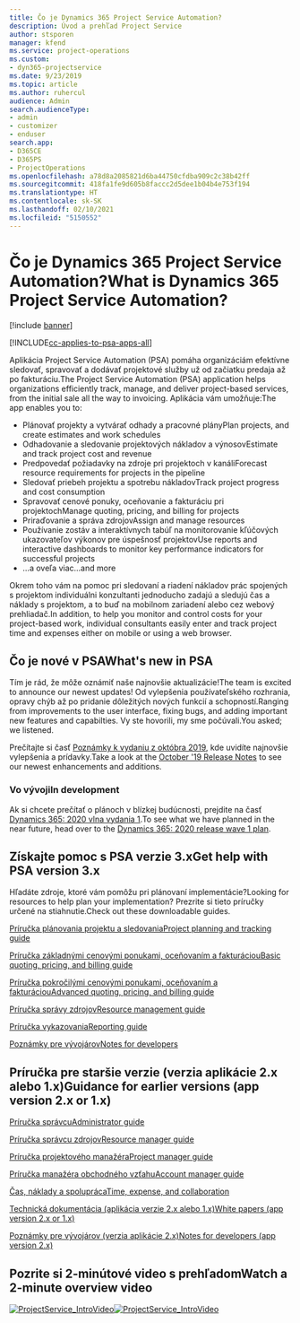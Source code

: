 ```yaml
---
title: Čo je Dynamics 365 Project Service Automation?
description: Úvod a prehľad Project Service
author: stsporen
manager: kfend
ms.service: project-operations
ms.custom:
- dyn365-projectservice
ms.date: 9/23/2019
ms.topic: article
ms.author: ruhercul
audience: Admin
search.audienceType:
- admin
- customizer
- enduser
search.app:
- D365CE
- D365PS
- ProjectOperations
ms.openlocfilehash: a78d8a2085821d6ba44750cfdba909c2c38b42ff
ms.sourcegitcommit: 418fa1fe9d605b8faccc2d5dee1b04b4e753f194
ms.translationtype: HT
ms.contentlocale: sk-SK
ms.lasthandoff: 02/10/2021
ms.locfileid: "5150552"
---
```

# <a name="what-is-dynamics-365-project-service-automation"></a><span data-ttu-id="7d44e-103">Čo je Dynamics 365 Project Service Automation?</span><span class="sxs-lookup"><span data-stu-id="7d44e-103">What is Dynamics 365 Project Service Automation?</span></span>

[!include [banner](../includes/psa-now-project-operations.md)]

[!INCLUDE[cc-applies-to-psa-apps-all](../includes/cc-applies-to-psa-apps-all.md)]

<span data-ttu-id="7d44e-104">Aplikácia Project Service Automation (PSA) pomáha organizáciám efektívne sledovať, spravovať a dodávať projektové služby už od začiatku predaja až po fakturáciu.</span><span class="sxs-lookup"><span data-stu-id="7d44e-104">The Project Service Automation (PSA) application helps organizations efficiently track, manage, and deliver project-based services, from the initial sale all the way to invoicing.</span></span> <span data-ttu-id="7d44e-105">Aplikácia vám umožňuje:</span><span class="sxs-lookup"><span data-stu-id="7d44e-105">The app enables you to:</span></span>

- <span data-ttu-id="7d44e-106">Plánovať projekty a vytvárať odhady a pracovné plány</span><span class="sxs-lookup"><span data-stu-id="7d44e-106">Plan projects, and create estimates and work schedules</span></span>
- <span data-ttu-id="7d44e-107">Odhadovanie a sledovanie projektových nákladov a výnosov</span><span class="sxs-lookup"><span data-stu-id="7d44e-107">Estimate and track project cost and revenue</span></span>
- <span data-ttu-id="7d44e-108">Predpovedať požiadavky na zdroje pri projektoch v kanáli</span><span class="sxs-lookup"><span data-stu-id="7d44e-108">Forecast resource requirements for projects in the pipeline</span></span>
- <span data-ttu-id="7d44e-109">Sledovať priebeh projektu a spotrebu nákladov</span><span class="sxs-lookup"><span data-stu-id="7d44e-109">Track project progress and cost consumption</span></span>
- <span data-ttu-id="7d44e-110">Spravovať cenové ponuky, oceňovanie a fakturáciu pri projektoch</span><span class="sxs-lookup"><span data-stu-id="7d44e-110">Manage quoting, pricing, and billing for projects</span></span>
- <span data-ttu-id="7d44e-111">Priraďovanie a správa zdrojov</span><span class="sxs-lookup"><span data-stu-id="7d44e-111">Assign and manage resources</span></span>
- <span data-ttu-id="7d44e-112">Používanie zostáv a interaktívnych tabúľ na monitorovanie kľúčových ukazovateľov výkonov pre úspešnosť projektov</span><span class="sxs-lookup"><span data-stu-id="7d44e-112">Use reports and interactive dashboards to monitor key performance indicators for successful projects</span></span>
- <span data-ttu-id="7d44e-113">...a oveľa viac</span><span class="sxs-lookup"><span data-stu-id="7d44e-113">...and more</span></span>

<span data-ttu-id="7d44e-114">Okrem toho vám na pomoc pri sledovaní a riadení nákladov prác spojených s projektom individuálni konzultanti jednoducho zadajú a sledujú čas a náklady s projektom, a to buď na mobilnom zariadení alebo cez webový prehliadač.</span><span class="sxs-lookup"><span data-stu-id="7d44e-114">In addition, to help you monitor and control costs for your project-based work, individual consultants easily enter and track project time and expenses either on mobile or using a web browser.</span></span>

## <a name="whats-new-in-psa"></a><span data-ttu-id="7d44e-115">Čo je nové v PSA</span><span class="sxs-lookup"><span data-stu-id="7d44e-115">What's new in PSA</span></span>
<span data-ttu-id="7d44e-116">Tím je rád, že môže oznámiť naše najnovšie aktualizácie!</span><span class="sxs-lookup"><span data-stu-id="7d44e-116">The team is excited to announce our newest updates!</span></span> <span data-ttu-id="7d44e-117">Od vylepšenia používateľského rozhrania, opravy chýb až po pridanie dôležitých nových funkcií a schopností.</span><span class="sxs-lookup"><span data-stu-id="7d44e-117">Ranging from improvements to the user interface, fixing bugs, and adding important new features and capabilties.</span></span> <span data-ttu-id="7d44e-118">Vy ste hovorili, my sme počúvali.</span><span class="sxs-lookup"><span data-stu-id="7d44e-118">You asked; we listened.</span></span>

<span data-ttu-id="7d44e-119">Prečítajte si časť [Poznámky k vydaniu z októbra 2019](https://docs.microsoft.com/dynamics365-release-plan/2019wave2/index), kde uvidíte najnovšie vylepšenia a prídavky.</span><span class="sxs-lookup"><span data-stu-id="7d44e-119">Take a look at the [October '19 Release Notes](https://docs.microsoft.com/dynamics365-release-plan/2019wave2/index) to see our newest enhancements and additions.</span></span>

### <a name="in-development"></a><span data-ttu-id="7d44e-120">Vo vývoji</span><span class="sxs-lookup"><span data-stu-id="7d44e-120">In development</span></span>
<span data-ttu-id="7d44e-121">Ak si chcete prečítať o plánoch v blízkej budúcnosti, prejdite na časť [Dynamics 365: 2020 vlna vydania 1](https://docs.microsoft.com/dynamics365-release-plan/2020wave1/index).</span><span class="sxs-lookup"><span data-stu-id="7d44e-121">To see what we have planned in the near future, head over to the [Dynamics 365: 2020 release wave 1 plan](https://docs.microsoft.com/dynamics365-release-plan/2020wave1/index).</span></span>

## <a name="get-help-with-psa-version-3x"></a><span data-ttu-id="7d44e-122">Získajte pomoc s PSA verzie 3.x</span><span class="sxs-lookup"><span data-stu-id="7d44e-122">Get help with PSA version 3.x</span></span>
<span data-ttu-id="7d44e-123">Hľadáte zdroje, ktoré vám pomôžu pri plánovaní implementácie?</span><span class="sxs-lookup"><span data-stu-id="7d44e-123">Looking for resources to help plan your implementation?</span></span> <span data-ttu-id="7d44e-124">Prezrite si tieto príručky určené na stiahnutie.</span><span class="sxs-lookup"><span data-stu-id="7d44e-124">Check out these downloadable guides.</span></span>

 [<span data-ttu-id="7d44e-125">Príručka plánovania projektu a sledovania</span><span class="sxs-lookup"><span data-stu-id="7d44e-125">Project planning and tracking guide</span></span>](../psa/implementation-guides/project-planning-tracking.md)

 [<span data-ttu-id="7d44e-126">Príručka základnými cenovými ponukami, oceňovaním a fakturáciou</span><span class="sxs-lookup"><span data-stu-id="7d44e-126">Basic quoting, pricing, and billing guide</span></span>](../psa/implementation-guides/begin-quoting-pricing-billing.md)

 [<span data-ttu-id="7d44e-127">Príručka pokročilými cenovými ponukami, oceňovaním a fakturáciou</span><span class="sxs-lookup"><span data-stu-id="7d44e-127">Advanced quoting, pricing, and billing guide</span></span>](../psa/implementation-guides/adv-quoting-pricing-billing.md)

 [<span data-ttu-id="7d44e-128">Príručka správy zdrojov</span><span class="sxs-lookup"><span data-stu-id="7d44e-128">Resource management guide</span></span>](../psa/implementation-guides/resource-management-guide.md)

 [<span data-ttu-id="7d44e-129">Príručka vykazovania</span><span class="sxs-lookup"><span data-stu-id="7d44e-129">Reporting guide</span></span>](../psa/implementation-guides/reporting-guide.md)

 [<span data-ttu-id="7d44e-130">Poznámky pre vývojárov</span><span class="sxs-lookup"><span data-stu-id="7d44e-130">Notes for developers</span></span>](../psa/developer-guides/overview-dev-notes-v3.x.md)

## <a name="guidance-for-earlier-versions-app-version-2x-or-1x"></a><span data-ttu-id="7d44e-131">Príručka pre staršie verzie (verzia aplikácie 2.x alebo 1.x)</span><span class="sxs-lookup"><span data-stu-id="7d44e-131">Guidance for earlier versions (app version 2.x or 1.x)</span></span>
 [<span data-ttu-id="7d44e-132">Príručka správcu</span><span class="sxs-lookup"><span data-stu-id="7d44e-132">Administrator guide</span></span>](../psa/admin-guide.md)

 [<span data-ttu-id="7d44e-133">Príručka správcu zdrojov</span><span class="sxs-lookup"><span data-stu-id="7d44e-133">Resource manager guide</span></span>](../psa/resource-manager-guide.md)

 [<span data-ttu-id="7d44e-134">Príručka projektového manažéra</span><span class="sxs-lookup"><span data-stu-id="7d44e-134">Project manager guide</span></span>](../psa/project-manager-guide.md)

 [<span data-ttu-id="7d44e-135">Príručka manažéra obchodného vzťahu</span><span class="sxs-lookup"><span data-stu-id="7d44e-135">Account manager guide</span></span>](../psa/account-manager-guide.md)

 [<span data-ttu-id="7d44e-136">Čas, náklady a spolupráca</span><span class="sxs-lookup"><span data-stu-id="7d44e-136">Time, expense, and collaboration</span></span>](../psa/time-expense-collaboration-guide.md)

 [<span data-ttu-id="7d44e-137">Technická dokumentácia (aplikácia verzie 2.x alebo 1.x)</span><span class="sxs-lookup"><span data-stu-id="7d44e-137">White papers (app version 2.x or 1.x)</span></span>](../psa/white-papers.md)

 [<span data-ttu-id="7d44e-138">Poznámky pre vývojárov (verzia aplikácie 2.x)</span><span class="sxs-lookup"><span data-stu-id="7d44e-138">Notes for developers (app version 2.x)</span></span>](../psa/developer-guides/add-custom-qoi-forms-v2.x.md)

 ## <a name="watch-a-2-minute-overview-video"></a><span data-ttu-id="7d44e-139">Pozrite si 2-minútové video s prehľadom</span><span class="sxs-lookup"><span data-stu-id="7d44e-139">Watch a 2-minute overview video</span></span>
 <a name="heroArea"></a> <span data-ttu-id="7d44e-140">[![ProjectService_IntroVideo](../psa/media/project-service-intro-video.png "ProjectService_IntroVideo")](https://go.microsoft.com/fwlink/p/?LinkId=799457)</span><span class="sxs-lookup"><span data-stu-id="7d44e-140">[![ProjectService_IntroVideo](../psa/media/project-service-intro-video.png "ProjectService_IntroVideo")](https://go.microsoft.com/fwlink/p/?LinkId=799457)</span></span>



